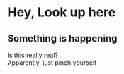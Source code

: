 # Hey, Look up here
## Something is happening
Is this really real?  
Apparently, just pinch yourself